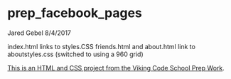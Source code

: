 prep_facebook_pages
===================
Jared Gebel
8/4/2017

index.html links to styles.CSS
friends.html and about.html link to aboutstyles.css (switched to using a 960 grid)

[This is an HTML and CSS project from the Viking Code School Prep Work](http://www.vikingcodeschool.com/web-markup-and-coding/let-s-build-facebook).
